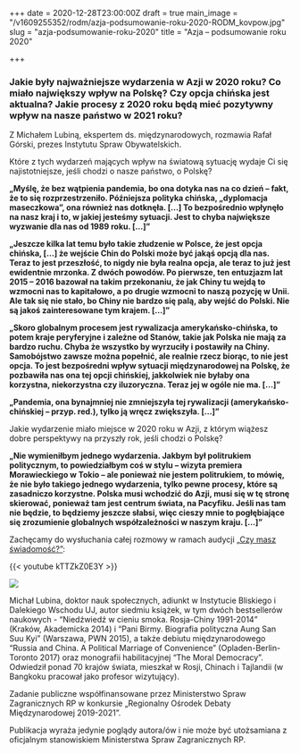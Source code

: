 +++
date = 2020-12-28T23:00:00Z
draft = true
main_image = "/v1609255352/rodm/azja-podsumowanie-roku-2020-RODM_kovpow.jpg"
slug = "azja-podsumowanie-roku-2020"
title = "Azja – podsumowanie roku 2020"

+++
### **Jakie były najważniejsze wydarzenia w Azji w 2020 roku? Co miało największy wpływ na Polskę? Czy opcja chińska jest aktualna? Jakie procesy z 2020 roku będą mieć pozytywny wpływ na nasze państwo w 2021 roku?**

Z Michałem Lubiną, ekspertem ds. międzynarodowych, rozmawia Rafał Górski, prezes Instytutu Spraw Obywatelskich.

Które z tych wydarzeń mających wpływ na światową sytuację wydaje Ci się najistotniejsze, jeśli chodzi o nasze państwo, o Polskę?

**„Myślę, że bez wątpienia pandemia, bo ona dotyka nas na co dzień – fakt, że to się rozprzestrzeniło. Późniejsza polityka chińska, „dyplomacja maseczkowa”, ona również nas dotknęła. \[…\] To bezpośrednio wpłynęło na nasz kraj i to, w jakiej jesteśmy sytuacji. Jest to chyba największe wyzwanie dla nas od 1989 roku. \[…\]”**

**„Jeszcze kilka lat temu było takie złudzenie w Polsce, że jest opcja chińska, \[…\] że wejście Chin do Polski może być jakąś opcją dla nas. Teraz to jest przeszłość, to nigdy nie była realna opcja, ale teraz to już jest ewidentnie mrzonka. Z dwóch powodów. Po pierwsze, ten entuzjazm lat 2015 – 2016 bazował na takim przekonaniu, że jak Chiny tu wejdą to wzmocni nas to kapitałowo, a po drugie wzmocni to naszą pozycję w Unii. Ale tak się nie stało, bo Chiny nie bardzo się palą, aby wejść do Polski. Nie są jakoś zainteresowane tym krajem. \[…\]”**

**„Skoro globalnym procesem jest rywalizacja amerykańsko-chińska, to potem kraje peryferyjne i zależne od Stanów, takie jak Polska nie mają za bardzo ruchu. Chyba że wszystko by wyrzuciły i postawiły na Chiny. Samobójstwo zawsze można popełnić, ale realnie rzecz biorąc, to nie jest opcja. To jest bezpośredni wpływ sytuacji międzynarodowej na Polskę, że pozbawiła nas ona tej opcji chińskiej, jakkolwiek nie byłaby ona korzystna, niekorzystna czy iluzoryczna. Teraz jej w ogóle nie ma. \[…\]”**

**„Pandemia, ona bynajmniej nie zmniejszyła tej rywalizacji (amerykańsko-chińskiej – przyp. red.), tylko ją wręcz zwiększyła. \[…\]”**

Jakie wydarzenie miało miejsce w 2020 roku w Azji, z którym wiążesz dobre perspektywy na przyszły rok, jeśli chodzi o Polskę?

**„Nie wymieniłbym jednego wydarzenia. Jakbym był politrukiem politycznym, to powiedziałbym coś w stylu – wizyta premiera Morawieckiego w Tokio – ale ponieważ nie jestem politrukiem, to mówię, że nie było takiego jednego wydarzenia, tylko pewne procesy, które są zasadniczo korzystne. Polska musi wchodzić do Azji, musi się w tę stronę skierować, ponieważ tam jest centrum świata, na Pacyfiku. Jeśli nas tam nie będzie, to będziemy jeszcze słabsi, więc cieszy mnie to pogłębiające się zrozumienie globalnych współzależności w naszym kraju. \[…\]”**

Zachęcamy do wysłuchania całej rozmowy w ramach audycji [„Czy masz świadomość?”](https://instytutsprawobywatelskich.pl/azja-podsumowanie-roku-2020/ "https://instytutsprawobywatelskich.pl/azja-podsumowanie-roku-2020/"):

{{< youtube kTTZkZ0E3Y >}}

![](https://res.cloudinary.com/inspro/image/upload/v1589991167/rodm/Michal-Lubina_wesoiv.jpg)

Michał Lubina, doktor nauk społecznych, adiunkt w Instytucie Bliskiego i Dalekiego Wschodu UJ, autor siedmiu książek, w tym dwóch bestsellerów naukowych - “Niedźwiedź w cieniu smoka. Rosja-Chiny 1991-2014” (Kraków, Akademicka 2014) i “Pani Birmy. Biografia polityczna Aung San Suu Kyi” (Warszawa, PWN 2015), a także debiutu międzynarodowego “Russia and China. A Political Marriage of Convenience” (Opladen-Berlin-Toronto 2017) oraz monografii habilitacyjnej “The Moral Democracy”. Odwiedził ponad 70 krajów świata, mieszkał w Rosji, Chinach i Tajlandii (w Bangkoku pracował jako profesor wizytujący).

Zadanie publiczne współfinansowane przez Ministerstwo Spraw Zagranicznych RP w konkursie „Regionalny Ośrodek Debaty Międzynarodowej 2019-2021”.

Publikacja wyraża jedynie poglądy autora/ów i nie może być utożsamiana z oficjalnym stanowiskiem Ministerstwa Spraw Zagranicznych RP.